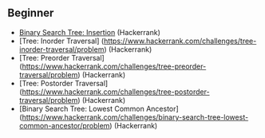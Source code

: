 ## Beginner

* [Binary Search Tree: Insertion](https://www.hackerrank.com/challenges/binary-search-tree-insertion/problem) (Hackerrank)
* [Tree: Inorder Traversal] (https://www.hackerrank.com/challenges/tree-inorder-traversal/problem) (Hackerrank)
* [Tree: Preorder Traversal] (https://www.hackerrank.com/challenges/tree-preorder-traversal/problem) (Hackerrank)
* [Tree: Postorder Traversal] (https://www.hackerrank.com/challenges/tree-postorder-traversal/problem) (Hackerrank)
* [Binary Search Tree: Lowest Common Ancestor] (https://www.hackerrank.com/challenges/binary-search-tree-lowest-common-ancestor/problem) (Hackerrank)

